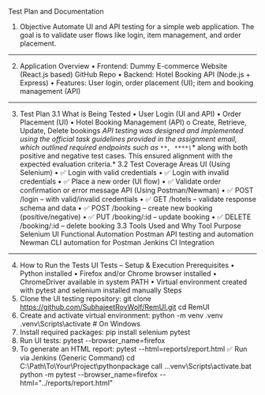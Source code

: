 Test Plan and Documentation
1. Objective
Automate UI and API testing for a simple web application. The goal is to validate user flows like login, item management, and order placement.
________________________________________
2. Application Overview
•	Frontend: Dummy E-commerce Website (React.js based) GitHub Repo
•	Backend: Hotel Booking API (Node.js + Express)
•	Features: User login, order placement (UI); item and booking management (API)
________________________________________
3. Test Plan
3.1 What is Being Tested
•	User Login (UI and API)
•	Order Placement (UI)
•	Hotel Booking Management (API)
o	Create, Retrieve, Update, Delete bookings
*API testing was designed and implemented using the official task guidelines provided in the assignment email, which outlined required endpoints such as `**, ****\`** along with both positive and negative test cases. This ensured alignment with the expected evaluation criteria.*
3.2 Test Coverage Areas
UI (Using Selenium)
•	✅ Login with valid credentials
•	✅ Login with invalid credentials
•	✅ Place a new order (UI flow)
•	✅ Validate order confirmation or error message
API (Using Postman/Newman)
•	✅ POST /login – with valid/invalid credentials
•	✅ GET /hotels – validate response schema and data
•	✅ POST /booking – create new booking (positive/negative)
•	✅ PUT /booking/:id – update booking
•	✅ DELETE /booking/:id – delete booking
3.3 Tools Used and Why
Tool	Purpose
Selenium	UI Functional Automation
Postman	API testing and automation
Newman	CLI automation for Postman
Jenkins	CI Integration
________________________________________
4. How to Run the Tests
UI Tests – Setup & Execution
Prerequisites
•	Python installed
•	Firefox and/or Chrome browser installed
•	ChromeDriver available in system PATH
•	Virtual environment created with pytest and selenium installed manually
Steps
1.	Clone the UI testing repository:
 	git clone https://github.com/SubhajeetRoyWolf/RemUI.git
cd RemUI
2.	Create and activate virtual environment:
 	python -m venv .venv
.venv\Scripts\activate     # On Windows
3.	Install required packages:
 	pip install selenium pytest
4.	Run UI tests:
 	pytest --browser_name=firefox
5.	To generate an HTML report:
 	pytest --html=reports\report.html
✅ Run via Jenkins (Generic Command)
cd C:\Path\To\Your\Project\pythonpackage
call ..\.venv\Scripts\activate.bat
python -m pytest --browser_name=firefox --html="../reports/report.html"
